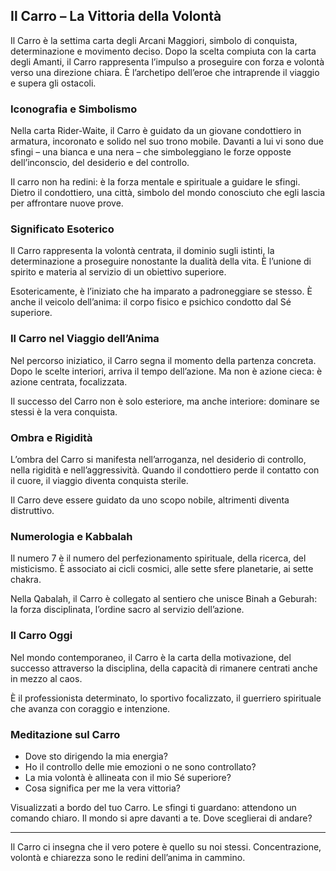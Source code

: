 ## Il Carro – La Vittoria della Volontà

Il Carro è la settima carta degli Arcani Maggiori, simbolo di conquista, determinazione e movimento deciso. Dopo la scelta compiuta con la carta degli Amanti, il Carro rappresenta l’impulso a proseguire con forza e volontà verso una direzione chiara. È l’archetipo dell’eroe che intraprende il viaggio e supera gli ostacoli.

### Iconografia e Simbolismo

Nella carta Rider-Waite, il Carro è guidato da un giovane condottiero in armatura, incoronato e solido nel suo trono mobile. Davanti a lui vi sono due sfingi – una bianca e una nera – che simboleggiano le forze opposte dell’inconscio, del desiderio e del controllo.

Il carro non ha redini: è la forza mentale e spirituale a guidare le sfingi. Dietro il condottiero, una città, simbolo del mondo conosciuto che egli lascia per affrontare nuove prove.

### Significato Esoterico

Il Carro rappresenta la volontà centrata, il dominio sugli istinti, la determinazione a proseguire nonostante la dualità della vita. È l’unione di spirito e materia al servizio di un obiettivo superiore.

Esotericamente, è l’iniziato che ha imparato a padroneggiare se stesso. È anche il veicolo dell’anima: il corpo fisico e psichico condotto dal Sé superiore.

### Il Carro nel Viaggio dell’Anima

Nel percorso iniziatico, il Carro segna il momento della partenza concreta. Dopo le scelte interiori, arriva il tempo dell’azione. Ma non è azione cieca: è azione centrata, focalizzata.

Il successo del Carro non è solo esteriore, ma anche interiore: dominare se stessi è la vera conquista.

### Ombra e Rigidità

L’ombra del Carro si manifesta nell’arroganza, nel desiderio di controllo, nella rigidità e nell’aggressività. Quando il condottiero perde il contatto con il cuore, il viaggio diventa conquista sterile.

Il Carro deve essere guidato da uno scopo nobile, altrimenti diventa distruttivo.

### Numerologia e Kabbalah

Il numero 7 è il numero del perfezionamento spirituale, della ricerca, del misticismo. È associato ai cicli cosmici, alle sette sfere planetarie, ai sette chakra.

Nella Qabalah, il Carro è collegato al sentiero che unisce Binah a Geburah: la forza disciplinata, l’ordine sacro al servizio dell’azione.

### Il Carro Oggi

Nel mondo contemporaneo, il Carro è la carta della motivazione, del successo attraverso la disciplina, della capacità di rimanere centrati anche in mezzo al caos.

È il professionista determinato, lo sportivo focalizzato, il guerriero spirituale che avanza con coraggio e intenzione.

### Meditazione sul Carro

- Dove sto dirigendo la mia energia?
- Ho il controllo delle mie emozioni o ne sono controllato?
- La mia volontà è allineata con il mio Sé superiore?
- Cosa significa per me la vera vittoria?

Visualizzati a bordo del tuo Carro. Le sfingi ti guardano: attendono un comando chiaro. Il mondo si apre davanti a te. Dove sceglierai di andare?

---

Il Carro ci insegna che il vero potere è quello su noi stessi. Concentrazione, volontà e chiarezza sono le redini dell’anima in cammino.